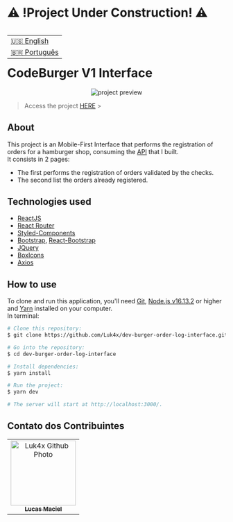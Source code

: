 # ⚠️ !Project Under Construction! ⚠️

<table align="right">
  <tr>
    <td>
      <a href="readme-en.md">🇺🇸 English</a>
    </td>
  </tr>
  <tr>
    <td>
      <a href="README.md">🇧🇷 Português</a>
    </td>
  </tr>
</table>
<br>

# CodeBurger V1 Interface

<p align="center">
  <!-- <video src=""> -->
  <img src="https://user-images.githubusercontent.com/86276393/178603195-36a116d4-008c-4c27-8f21-127f376c1944.png" alt="project preview"/>
</p>

> Access the project [HERE](https://luk4x-codeburgerv1.netlify.app/) > <br>

## About

This project is an Mobile-First Interface that performs the registration of orders for a hamburger shop, consuming the [API](https://github.com/Luk4x/dev-burger-order-log-API) that I built.<br>
It consists in 2 pages:

-   The first performs the registration of orders validated by the checks.
-   The second list the orders already registered.

## Technologies used

-   [ReactJS](https://pt-br.reactjs.org)
-   [React Router](https://reactrouter.com/docs/en/v6/getting-started/overview)
-   [Styled-Components](https://styled-components.com)
-   [Bootstrap](https://getbootstrap.com/), [React-Bootstrap](https://react-bootstrap.github.io/)
-   [JQuery](https://jquery.com/)
-   [BoxIcons](https://boxicons.com/)
-   [Axios](https://axios-http.com/docs/intro)

## How to use

To clone and run this application, you'll need [Git](https://git-scm.com/), [Node.js v16.13.2](https://nodejs.org/en/) or higher and [Yarn](https://yarnpkg.com/) installed on your computer.<br>In terminal:

```bash
# Clone this repository:
$ git clone https://github.com/Luk4x/dev-burger-order-log-interface.git

# Go into the repository:
$ cd dev-burger-order-log-interface

# Install dependencies:
$ yarn install

# Run the project:
$ yarn dev

# The server will start at http://localhost:3000/.
```

## Contato dos Contribuintes

<table>
  <tr>
    <td align="center">
      <a href="https://www.linkedin.com/in/lucasmacielf/">
        <img src="https://avatars.githubusercontent.com/Luk4x" width="150px;" alt="Luk4x Github Photo"/><br>
        <sub>
          <b>Lucas Maciel</b>
        </sub>
      </a>
    </td>
  </tr>
</table>

